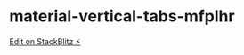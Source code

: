 # material-vertical-tabs-mfplhr

[Edit on StackBlitz ⚡️](https://stackblitz.com/edit/material-vertical-tabs-mfplhr)